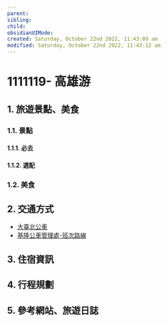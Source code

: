 ```yaml
---
parent: 
sibling: 
child: 
obsidianUIMode: 
created: Saturday, October 22nd 2022, 11:43:09 am
modified: Saturday, October 22nd 2022, 11:43:12 am
---
```

# 1111119- 高雄游

## 1. 旅遊景點、美食

### 1.1. 景點
#### 1.1.1. 必去
#### 1.1.2. 選配

### 1.2. 美食

## 2. 交通方式
- [大臺北公車](https://ebus.gov.taipei/ebus)
- [基隆公車管理處-班次路線](https://www.klcba.gov.tw/bus_route.aspx)

## 3. 住宿資訊

## 4. 行程規劃

## 5. 參考網站、旅遊日誌
